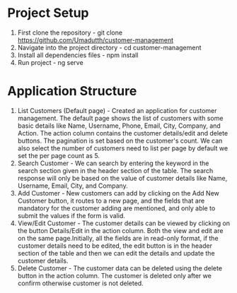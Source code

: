 # Project Setup
  1. First clone the repository - git clone https://github.com/Umadutth/customer-management
  2. Navigate into the project directory - cd customer-management
  3. Install all dependencies files - npm install
  4. Run project - ng serve
# Application Structure 
  1. List Customers (Default page) - Created an application for customer management. The default page shows the list of customers with some basic details like Name, Username, Phone, Email, City, Company, and Action. The action column                                               contains the customer details/edit and delete buttons. The pagination is set based on the customer's count. We can also select the number of customers need to list per page by default we set the per page                                        count as 5.
  2. Search Customer - We can search by entering the keyword in the search section given in the header section of the table. The search response will only be based on the value of customer details like Name, Username, Email, City, and                                Company. 
  3. Add Customer - New customers can add by clicking on the Add New Customer button, it routes to a new page, and the fields that are mandatory for the customer adding are mentioned, and only able to submit the values if the form is valid.
  4. View/Edit Customer - The customer details can be viewed by clicking on the button Details/Edit in the action column. Both the view and edit are on the same page.Initially, all the fields are in read-only format, if the customer details                             need to be edited, the edit button is in the header section of the table and then we can edit the details and update the customer details.
  5. Delete Customer - The customer data can be deleted using the delete button in the action column.  The customer is deleted only after we confirm otherwise customer is not deleted.
 
     




